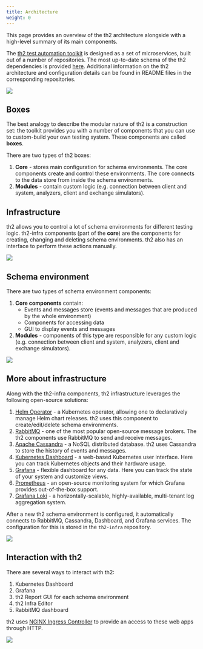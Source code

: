 ```yaml
---
title: Architecture
weight: 0
---
```


This page provides an overview of the th2 architecture 
alongside with a high-level summary of its main components.

<!--more-->

The [th2 test automation toolkit](https://github.com/th2-net) is designed as a set of 
microservices, built out of a number of repositories. The 
most up-to-date schema of the th2 dependencies is provided [here](https://github.com/th2-net/th2-documentation/wiki/th2-Map#th2-dependencies). 
Additional information on the th2 architecture and configuration 
details can be found in README files in the corresponding repositories.

![](/img/fundamentals/th2-intro.png)

## Boxes

The best analogy to describe the modular nature of th2 is a 
construction set: the toolkit provides you with a 
number of components that you can use to custom-build 
your own testing system. These components are called **boxes**.

There are two types of th2 boxes:

1. **Core** - stores main configuration for schema environments. The core components create and control these environments. The core connects to the data store from inside the schema environments.  
2. **Modules** - contain custom logic (e.g. connection between client and system, analyzers, client and exchange simulators).


## Infrastructure

th2 allows you to control a lot of schema environments for 
different testing logic. th2-infra components (part of the **core**) 
are the components for creating, changing and deleting schema 
environments. th2 also has an interface to perform these actions manually.

![](/img/fundamentals/th2-infra-1.png)

## Schema environment

There are two types of schema environment components:

1. **Core components** contain:
   - Events and messages store (events and messages that are produced by the whole environment)
   - Components for accessing data
   - GUI to display events and messages
2. **Modules** - components of this type are responsible for any custom logic (e.g. connection between client and system, analyzers, client and exchange simulators).

![](/img/fundamentals/th2-infra-2.png)

## More about infrastructure

Along with the th2-infra components, th2 infrastructure leverages the following open-source solutions:

1. [Helm Operator](https://docs.fluxcd.io/projects/helm-operator/) - a Kubernetes operator, allowing one to declaratively manage Helm chart releases. th2 uses this component to create/edit/delete schema environments.
2. [RabbitMQ](https://www.rabbitmq.com/) - one of the most popular open-source message brokers. The th2 components use RabbitMQ to send and receive messages.
3. [Apache Cassandra](https://cassandra.apache.org/_/index.html) - a NoSQL distributed database. th2 uses Cassandra to store the history of events and messages.
4. [Kubernetes Dashboard](https://kubernetes.io/docs/tasks/access-application-cluster/web-ui-dashboard/) - a web-based Kubernetes user interface. Here you can track Kubernetes objects and their hardware usage.
5. [Grafana](https://grafana.com/grafana/) - flexible dashboard for any data. Here you can track the state of your system and customize views.
6. [Prometheus](https://grafana.com/docs/grafana/latest/getting-started/getting-started-prometheus/) - an open-source monitoring system for which Grafana provides out-of-the-box support.
7. [Grafana Loki](https://grafana.com/oss/loki/) - a horizontally-scalable, highly-available, multi-tenant log aggregation system.

After a new th2 schema environment is configured, it automatically 
connects to RabbitMQ, Cassandra, Dashboard, and Grafana services. 
The configuration for this is stored in the `th2-infra` repository.

![](/img/fundamentals/th2-infra-3.png)

## Interaction with th2

There are several ways to interact with th2:

1. Kubernetes Dashboard
2. Grafana
3. th2 Report GUI for each schema environment
4. th2 Infra Editor
5. RabbitMQ dashboard

th2 uses [NGINX Ingress Controller](https://kubernetes.github.io/ingress-nginx/) to provide an access to these web apps through HTTP.

![](/img/fundamentals/th2-infra-4.png)
